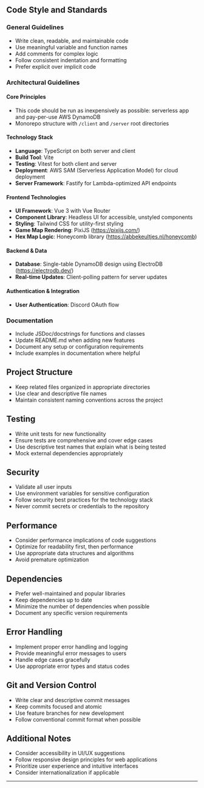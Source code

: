 ## Code Style and Standards

### General Guidelines
- Write clean, readable, and maintainable code
- Use meaningful variable and function names
- Add comments for complex logic
- Follow consistent indentation and formatting
- Prefer explicit over implicit code

### Architectural Guidelines

#### Core Principles
- This code should be run as inexpensively as possible: serverless app and pay-per-use AWS DynamoDB
- Monorepo structure with `/client` and `/server` root directories

#### Technology Stack
- **Language**: TypeScript on both server and client
- **Build Tool**: Vite
- **Testing**: Vitest for both client and server
- **Deployment**: AWS SAM (Serverless Application Model) for cloud deployment
- **Server Framework**: Fastify for Lambda-optimized API endpoints

#### Frontend Technologies
- **UI Framework**: Vue 3 with Vue Router
- **Component Library**: Headless UI for accessible, unstyled components
- **Styling**: Tailwind CSS for utility-first styling
- **Game Map Rendering**: PixiJS (https://pixijs.com/)
- **Hex Map Logic**: Honeycomb library (https://abbekeultjes.nl/honeycomb)

#### Backend & Data
- **Database**: Single-table DynamoDB design using ElectroDB (https://electrodb.dev/)
- **Real-time Updates**: Client-polling pattern for server updates

#### Authentication & Integration
- **User Authentication**: Discord OAuth flow

### Documentation
- Include JSDoc/docstrings for functions and classes
- Update README.md when adding new features
- Document any setup or configuration requirements
- Include examples in documentation where helpful

## Project Structure
- Keep related files organized in appropriate directories
- Use clear and descriptive file names
- Maintain consistent naming conventions across the project

## Testing
- Write unit tests for new functionality
- Ensure tests are comprehensive and cover edge cases
- Use descriptive test names that explain what is being tested
- Mock external dependencies appropriately

## Security
- Validate all user inputs
- Use environment variables for sensitive configuration
- Follow security best practices for the technology stack
- Never commit secrets or credentials to the repository

## Performance
- Consider performance implications of code suggestions
- Optimize for readability first, then performance
- Use appropriate data structures and algorithms
- Avoid premature optimization

## Dependencies
- Prefer well-maintained and popular libraries
- Keep dependencies up to date
- Minimize the number of dependencies when possible
- Document any specific version requirements

## Error Handling
- Implement proper error handling and logging
- Provide meaningful error messages to users
- Handle edge cases gracefully
- Use appropriate error types and status codes

## Git and Version Control
- Write clear and descriptive commit messages
- Keep commits focused and atomic
- Use feature branches for new development
- Follow conventional commit format when possible

## Additional Notes
- Consider accessibility in UI/UX suggestions
- Follow responsive design principles for web applications
- Prioritize user experience and intuitive interfaces
- Consider internationalization if applicable

---